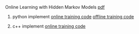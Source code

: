 Online Learning with Hidden Markov Models
[pdf](https://www.researchgate.net/publication/5596903_Online_Learning_with_Hidden_Markov_Models?enrichId=rgreq-9c13c0f87797c1ed6e17e55bf63b9631-XXX&enrichSource=Y292ZXJQYWdlOzU1OTY5MDM7QVM6MTAxNjk1MDY5NjIyMjg0QDE0MDEyNTc0MDI0NjI%3D&el=1_x_3&_esc=publicationCoverPdf)

1. python implement
[online training code](HMM2.py)
[offline training code](HMM.py)


2. c++ implement
[online training code](src)


